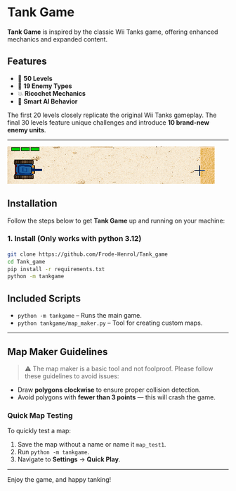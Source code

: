 # Tank Game

**Tank Game** is inspired by the classic Wii Tanks game, offering enhanced mechanics and expanded content.

## Features

- 🎯 **50 Levels**  
- 🤖 **19 Enemy Types**  
- 💥 **Ricochet Mechanics**  
- 🧠 **Smart AI Behavior**  

The first 20 levels closely replicate the original Wii Tanks gameplay. The final 30 levels feature unique challenges and introduce **10 brand-new enemy units**.

---
![Demo](docs/gifs/sniper.gif)

## Installation

Follow the steps below to get **Tank Game** up and running on your machine:

### 1. Install (Only works with python 3.12)

```bash
git clone https://github.com/Frode-Henrol/Tank_game
cd Tank_game
pip install -r requirements.txt
python -m tankgame
```

## Included Scripts

- `python -m tankgame` – Runs the main game.
- `python tankgame/map_maker.py` – Tool for creating custom maps.

---

## Map Maker Guidelines

> ⚠️ The map maker is a basic tool and not foolproof. Please follow these guidelines to avoid issues:

- Draw **polygons clockwise** to ensure proper collision detection.
- Avoid polygons with **fewer than 3 points** — this will crash the game.

### Quick Map Testing

To quickly test a map:
1. Save the map without a name or name it `map_test1`.
2. Run `python -m tankgame`.
3. Navigate to **Settings** → **Quick Play**.

---

Enjoy the game, and happy tanking!
